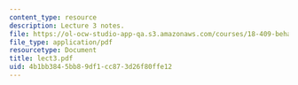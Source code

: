 ```yaml
---
content_type: resource
description: Lecture 3 notes.
file: https://ol-ocw-studio-app-qa.s3.amazonaws.com/courses/18-409-behavior-of-algorithms-spring-2002/4b1bb3845bb89df1cc873d26f80ffe12_lect3.pdf
file_type: application/pdf
resourcetype: Document
title: lect3.pdf
uid: 4b1bb384-5bb8-9df1-cc87-3d26f80ffe12
---
```

